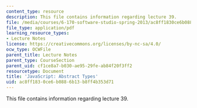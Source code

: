 ```yaml
---
content_type: resource
description: This file contains information regarding lecture 39.
file: /media/courses/6-170-software-studio-spring-2013/ac8ff1830ce6b0886b13b8ff4b353d71_MIT6_170S13_39-java-adts.pdf
file_type: application/pdf
learning_resource_types:
- Lecture Notes
license: https://creativecommons.org/licenses/by-nc-sa/4.0/
ocw_type: OCWFile
parent_title: Lecture Notes
parent_type: CourseSection
parent_uid: cf1ce8a7-b030-ae95-29fe-ab84f20f3ff2
resourcetype: Document
title: 'JavaScript: Abstract Types'
uid: ac8ff183-0ce6-b088-6b13-b8ff4b353d71
---
```

This file contains information regarding lecture 39.
